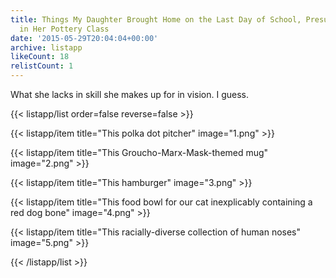 ```yaml
---
title: Things My Daughter Brought Home on the Last Day of School, Presumably Made
  in Her Pottery Class
date: '2015-05-29T20:04:04+00:00'
archive: listapp
likeCount: 18
relistCount: 1
---
```


What she lacks in skill she makes up for in vision. I guess.

<!--more-->

{{< listapp/list order=false reverse=false >}}

   {{< listapp/item title="This polka dot pitcher"
      image="1.png" >}}

   {{< listapp/item title="This Groucho-Marx-Mask-themed mug"
      image="2.png" >}}

   {{< listapp/item title="This hamburger"
      image="3.png" >}}

   {{< listapp/item title="This food bowl for our cat inexplicably containing a red dog bone"
      image="4.png" >}}

   {{< listapp/item title="This racially-diverse collection of human noses"
      image="5.png" >}}

{{< /listapp/list >}}
